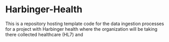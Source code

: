# Harbinger-Health
This is a repository hosting template code for the data ingestion processes for a project with Harbinger health where the organization will be taking there collected healthcare (HL7) and 
